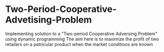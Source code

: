 # Two-Period-Cooperative-Advetising-Problem
Implementing solution to a "Two-period Cooperative Adversing Problem" using dynamic programming
The aim here is to maximize the profit of two retailers on a patricular product when the market conditions are known
